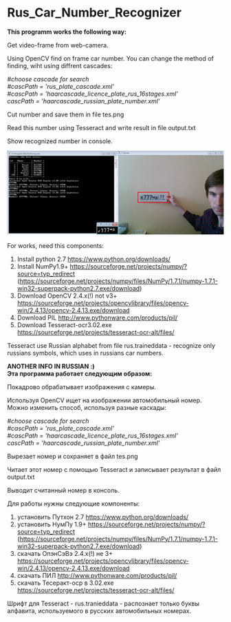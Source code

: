 ﻿# Rus_Car_Number_Recognizer

<b>This programm works the following way:</b>

Get video-frame from web-camera.

Using OpenCV find on frame car number. You can change the method of finding, wiht using diffrent cascades:

<i>#choose cascade for search</i><br/>
<i>#cascPath = 'rus_plate_cascade.xml'</i><br/>
<i>#cascPath = 'haarcascade_licence_plate_rus_16stages.xml'</i><br/>
<i>cascPath = 'haarcascade_russian_plate_number.xml'</i><br/>

Cut number and save them in file tes.png

Read this number using Tesseract and write result in file output.txt

Show recognized number in console.

<img src='demo.png' />

For works, need this components:

1. Install python 2.7 https://www.python.org/downloads/
2. Install NumPy1.9+	https://sourceforge.net/projects/numpy/?source=typ_redirect (https://sourceforge.net/projects/numpy/files/NumPy/1.7.1/numpy-1.7.1-win32-superpack-python2.7.exe/download)
3. Download OpenCV 2.4.х(!) not v3+ https://sourceforge.net/projects/opencvlibrary/files/opencv-win/2.4.13/opencv-2.4.13.exe/download	
4. Download PIL http://www.pythonware.com/products/pil/	
5. Download Tesseract-ocr3.02.exe https://sourceforge.net/projects/tesseract-ocr-alt/files/

Tesseract use Russian alphabet from file rus.traineddata - recognize only russians symbols, which uses in russians car numbers.



<b>ANOTHER INFO IN RUSSIAN :)</b>
</br>
<b>Эта программа работает следующим образом:</b>

Покадрово обрабатывает изображения с камеры.

Используя OpenCV ищет на изображении автомобильный номер. Можно изменить способ, используя разные каскады:

<i>#choose cascade for search</i><br/>
<i>#cascPath = 'rus_plate_cascade.xml'</i><br/>
<i>#cascPath = 'haarcascade_licence_plate_rus_16stages.xml'</i><br/>
<i>cascPath = 'haarcascade_russian_plate_number.xml'</i><br/>

Вырезает номер и сохраняет в файл tes.png

Читает этот номер с помощью Tesseract и записывает результат в файл output.txt

Выводит считанный номер в консоль.

Для работы нужны следующие компоненты:
 
1. установить Путхон 2.7 https://www.python.org/downloads/
2. установить НумПу 1.9+	https://sourceforge.net/projects/numpy/?source=typ_redirect (https://sourceforge.net/projects/numpy/files/NumPy/1.7.1/numpy-1.7.1-win32-superpack-python2.7.exe/download)
3. скачать ОпэнСэВэ 2.4.х(!) не 3+ https://sourceforge.net/projects/opencvlibrary/files/opencv-win/2.4.13/opencv-2.4.13.exe/download	
4. скачать ПИЛ http://www.pythonware.com/products/pil/	
5. скачать Тесеракт-оср в 3.02.exe https://sourceforge.net/projects/tesseract-ocr-alt/files/


Шрифт для Tesseract - rus.tranieddata - распознает только буквы алфавита, используемого в русских автомобильных номерах.
